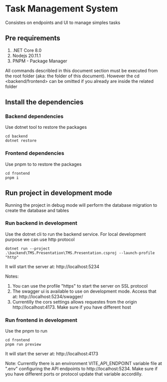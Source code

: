 # Task Management System

Consistes on endpoints and UI to manage simples tasks

## Pre requirements

1. .NET Core 8.0
2. Nodejs 20.11.1
3. PNPM - Package Manager

All commands describled in this document section must be executed from the root folder (aka: the folder of this document).
However the cd <backend/frontend> can be omitted if you already are inside the related folder

## Install the dependencies

### Backend dependencies

Use dotnet tool to restore the packages

```
cd backend
dotnet restore
```

### Frontend dependencies

Use pnpm to to restore the packages

```
cd frontend
pnpm i
```

## Run project in development mode

Running the project in debug mode will perform the database migration to create the database and tables

### Run backend in development

Use the dotnet cli to run the backend service. For local development purpose we can use http protocol

```
dotnet run --project .\backend\TMS.Presentation\TMS.Presentation.csproj --launch-profile "http"
```

It will start the server at:
http://localhost:5234

Notes:

1. You can use the profile "https" to start the server on SSL protocol
2. The swagger ui is available to use on development mode. Access that at: http://localhost:5234/swagger/
3. Currentilly the cors settings allows requestes from the origin http://localhost:4173. Make sure if you have different host

### Run frontend in development

Use the pnpm to run

```
cd frontend
pnpm run preview
```

It will start the server at:
http://localhost:4173

Note: Currentlly there is an environment VITE_API_ENDPOINT variable file at ".env" configuring the API endpoints to http://localhost:5234. Make sure if you have different ports or protocol update that variable accordilly.
